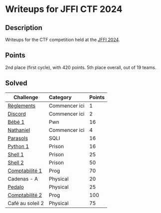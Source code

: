 # Writeups for JFFI CTF 2024

## Description

Writeups for the CTF competition held at the [JFFI 2024](https://jffi.ca).


## Points

2nd place (first cycle), with 420 points. 5th place overall, out of 19 teams.

## Solved

Challenge | Category | Points
---------|:---------|:------
[Règlements](https://ctf.hackin.ca/challenges#R%C3%A8glements%20%F0%9F%93%83-92) | Commencer ici | 1
[Discord](https://ctf.hackin.ca/challenges#Discord%20%F0%9F%97%A3-41) | Commencer ici | 2
[Bébé 1](https://ctf.hackin.ca/challenges#B%C3%A9b%C3%A9%201%20%F0%9F%91%B6-49) | Pwn | 16
[Nathaniel](https://ctf.hackin.ca/challenges#Nathaniel%20%F0%9F%90%9B%F0%9F%90%9B-114) | Commencer ici | 4
[Parasols](https://ctf.hackin.ca/challenges#Parasols%20%F0%9F%8F%96%EF%B8%8F-48) | SQLI | 16
[Python 1](https://ctf.hackin.ca/challenges#Python%201%20%F0%9F%90%8D-105) | Prison | 16
[Shell 1](https://ctf.hackin.ca/challenges#Shell%201%20%F0%9F%90%9A-102) | Prison | 25
[Shell 2](https://ctf.hackin.ca/challenges#Shell%202%20%F0%9F%90%9A%F0%9F%90%9A-101) | Prison | 50
[Comptabilité 1](https://ctf.hackin.ca/challenges#Comptabilit%C3%A9%201%20%F0%9F%A7%AE-117) | Prog | 70
Cadenas - A | Physical | 20
[Pedalo](https://ctf.hackin.ca/challenges#Pedalo%20%F0%9F%9B%B6-137) | Physical | 25
[Comptabilité 2](https://ctf.hackin.ca/challenges#Comptabilit%C3%A9%202%20%F0%9F%A7%AE%F0%9F%A7%AE-119) | Prog | 100
Café au soleil 2 | Physical | 75


